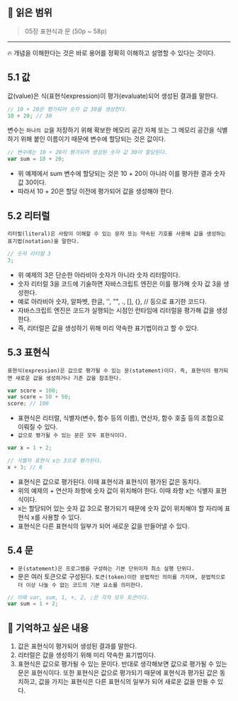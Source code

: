 ## 📔 **읽은 범위**

> 05장 표현식과 문 (50p ~ 58p)

---

🔥 개념을 이해한다는 것은 바로 용어를 정확히 이해하고 설명할 수 있다는 것이다.

## 5.1 값

값(value)은 식(표현식expression)이 평가(evaluate)되어 생성된 결과를 말한다.

```javascript
// 10 + 20은 평가되어 숫자 값 30을 생성한다.
10 + 20; // 30
```

변수는 `하나의 값`을 저장하기 위해 확보한 메모리 공간 자체 또는 그 메모리 공간을 식별하기 위해 붙인 이름이기 때문에 변수에 할당되는 것은 값이다.

```javascript
// 변수에는 10 + 20이 평가되어 생성된 숫자 값 30이 할당된다.
var sum = 10 + 20;
```

- 위 예제에서 sum 변수에 할당되는 것은 10 + 20이 아니라 이를 평가한 결과 숫자 값 30이다.
- 따라서 10 + 20은 할당 이전에 평가되어 값을 생성해야 한다.

## 5.2 리터럴

`리터럴(literal)은 사람이 이해할 수 있는 문자 또는 약속된 기호를 사용해 값을 생성하는 표기법(notation)을 말한다.`

```javascript
// 숫자 리터럴 3
3;
```

- 위 예제의 3은 단순한 아라비아 숫자가 아니라 숫자 리터럴이다.
- 숫자 리터럴 3을 코드에 기술하면 자바스크립트 엔진은 이를 평가해 숫자 값 3을 생성한다.
- 예로 아라비아 숫자, 알파벳, 한글, '', "", ., [], {}, // 등으로 표기한 코드다.
- 자바스크립트 엔진은 코드가 실행되는 시점인 런타임에 리터럴을 평가해 값을 생성한다.
- 즉, 리터럴은 값을 생성하기 위해 미리 약속한 표기법이라고 할 수 있다.

## 5.3 표현식

`표현식(expression)은 값으로 평가될 수 있는 문(statement)이다. 즉, 표현식이 평가되면 새로운 값을 생성하거나 기존 값을 참조한다.`

```javascript
var score = 100;
var score = 50 + 50;
score; // 100
```

- 표현식은 리터럴, 식별자(변수, 함수 등의 이름), 연산자, 함수 호출 등의 조합으로 이뤄질 수 있다.
- `값으로 평가될 수 있는 문은 모두 표현식이다.`

```javascript
var x = 1 + 2;

// 식별자 표현식 x는 3으로 평가된다.
x + 3; // 6
```

- 표현식은 값으로 평가된다. 이때 표현식과 표현식이 평가된 값은 동치다.
- 위의 예제의 + 연산자 좌항에 숫자 값이 위치해야 한다. 이때 좌항 x는 식별자 표현식이다.
- x는 할당되어 있는 숫자 값 3으로 평가되기 때문에 숫자 값이 위치해야 할 자리에 표현식 x를 사용할 수 있다.
- 표현식은 다른 표현식의 일부가 되어 새로운 값을 만들어낼 수 있다.

## 5.4 문

- `문(statement)은 프로그램을 구성하는 기본 단위이자 최소 실행 단위다.`
- 문은 여러 토큰으로 구성된다. `토큰(token)이란 문법적인 의미를 가지며, 문법적으로 더 이상 나눌 수 없는 코드의 기본 요소를 의미한다.`

```javascript
// 이때 var, sum, 1, +, 2, ;은 각자 모두 토큰이다.
var sum = 1 + 2;
```

## 📔 기억하고 싶은 내용

1. 값은 표현식이 평가되어 생성된 결과를 말한다.
2. 리터럴은 값을 생성하기 위해 미리 약속한 표기법이다.
3. 표현식은 값으로 평가될 수 있는 문이다. 반대로 생각해보면 값으로 평가될 수 있는 문은 표현식이다. 또한 표현식은 값으로 평가되기 때문에 표현식과 평가된 값은 동치하고, 값을 가지는 표현식은 다른 표현식의 일부가 되어 새로운 값을 만들 수 있다.
